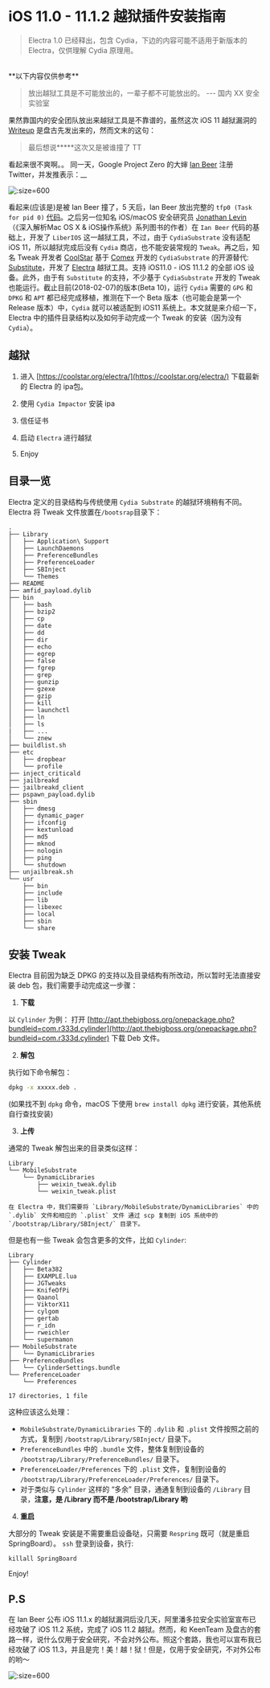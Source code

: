 # iOS 11.0 - 11.1.2 越狱插件安装指南

> Electra 1.0 已经释出，包含 Cydia，下边的内容可能不适用于新版本的 Electra，仅供理解 Cydia 原理用。

<!--more-->

<br/>
**以下内容仅供参考**

> 放出越狱工具是不可能放出的，一辈子都不可能放出的。
> --- 国内 XX 安全实验室

果然靠国内的安全团队放出来越狱工具是不靠谱的，虽然这次 iOS 11 越狱漏洞的 [Writeup](http://blog.pangu.io/iosurfacerootuserclient-port-uaf/) 是盘古先发出来的，然而文末的这句：
>最后想说*****这次又是被谁撞了 TT

看起来很不爽啊。。
同一天，Google Project Zero 的大婶 [Ian Beer](https://twitter.com/i41nbeer) 注册 Twitter，并发推表示：__

![](https://i.loli.net/2018/02/07/5a7b1fa2ad33e.jpg ':size=600')

看起来(应该是)是被 Ian Beer 撞了，5 天后，Ian Beer 放出完整的 `tfp0 (Task for pid 0)` [代码](https://bugs.chromium.org/p/project-zero/issues/detail?id=1417#c3)。之后另一位知名 iOS/macOS 安全研究员 [Jonathan Levin](https://twitter.com/Morpheus______) （《深入解析Mac OS X & iOS操作系统》系列图书的作者）在 `Ian Beer` 代码的基础上，开发了 `LiberIOS` 这一越狱工具，不过，由于 `CydiaSubstrate` 没有适配 iOS 11，所以越狱完成后没有 `Cydia` 商店，也不能安装常规的 `Tweak`。再之后，知名 Tweak 开发者 [CoolStar](https://twitter.com/coolstarorg) 基于 [Comex]() 开发的 `CydiaSubstrate` 的开源替代: [Substitute](https://github.com/comex/substitute)，开发了 [Electra](https://github.com/coolstar/electra.git) 越狱工具。支持 iOS11.0 - iOS 11.1.2 的全部 iOS 设备。此外，由于有 `Substitute` 的支持，不少基于 `CydiaSubstrate` 开发的 Tweak 也能运行。截止目前(2018-02-07)的版本(Beta 10)，运行 `Cydia` 需要的 `GPG` 和 `DPKG` 和 `APT` 都已经完成移植，推测在下一个 Beta 版本（也可能会是第一个 Release 版本）中，`Cydia` 就可以被适配到 iOS11 系统上。本文就是来介绍一下，Electra 中的插件目录结构以及如何手动完成一个 Tweak 的安装（因为没有 `Cydia`）。

## 越狱

1. 进入 [https://coolstar.org/electra/](https://coolstar.org/electra/) 下载最新的 Electra 的 ipa包。

2. 使用 `Cydia Impactor` 安装 ipa
3. 信任证书
4. 启动 `Electra` 进行越狱
5. Enjoy

## 目录一览

Electra 定义的目录结构与传统使用 `Cydia Substrate` 的越狱环境稍有不同。
Electra 将 Tweak 文件放置在`/bootsrap`目录下：

```
.
├── Library
│   ├── Application\ Support
│   ├── LaunchDaemons
│   ├── PreferenceBundles
│   ├── PreferenceLoader
│   ├── SBInject
│   └── Themes
├── README
├── amfid_payload.dylib
├── bin
│   ├── bash
│   ├── bzip2
│   ├── cp
│   ├── date
│   ├── dd
│   ├── dir
│   ├── echo
│   ├── egrep
│   ├── false
│   ├── fgrep
│   ├── grep
│   ├── gunzip
│   ├── gzexe
│   ├── gzip
│   ├── kill
│   ├── launchctl
│   ├── ln
│   ├── ls
|   ├── ...
│   └── znew
├── buildlist.sh
├── etc
│   ├── dropbear
│   └── profile
├── inject_criticald
├── jailbreakd
├── jailbreakd_client
├── pspawn_payload.dylib
├── sbin
│   ├── dmesg
│   ├── dynamic_pager
│   ├── ifconfig
│   ├── kextunload
│   ├── md5
│   ├── mknod
│   ├── nologin
│   ├── ping
│   └── shutdown
├── unjailbreak.sh
└── usr
    ├── bin
    ├── include
    ├── lib
    ├── libexec
    ├── local
    ├── sbin
    └── share
```

## 安装 Tweak

Electra 目前因为缺乏 DPKG 的支持以及目录结构有所改动，所以暂时无法直接安装 deb 包，我们需要手动完成这一步骤：

1. **下载**

以 `Cylinder` 为例：
打开 [http://apt.thebigboss.org/onepackage.php?bundleid=com.r333d.cylinder](http://apt.thebigboss.org/onepackage.php?bundleid=com.r333d.cylinder) 下载 Deb 文件。

2. **解包**

执行如下命令解包：

```bash
dpkg -x xxxxx.deb .
```

(如果找不到 `dpkg` 命令，macOS 下使用 `brew install dpkg` 进行安装，其他系统自行查找安装)

3. **上传**

通常的 Tweak 解包出来的目录类似这样：

```
Library
└── MobileSubstrate
    └── DynamicLibraries
        ├── weixin_tweak.dylib
        └── weixin_tweak.plist
```

    在 Electra 中，我们需要将 `Library/MobileSubstrate/DynamicLibraries` 中的 `.dylib` 文件和相应的 `.plist` 文件 通过 scp 复制到 iOS 系统中的 `/bootstrap/Library/SBInject/` 目录下。

但是也有一些 Tweak 会包含更多的文件，比如 `Cylinder`:

```
Library
├── Cylinder
│   ├── Beta382
│   ├── EXAMPLE.lua
│   ├── JGTweaks
│   ├── KnifeOfPi
│   ├── Qaanol
│   ├── ViktorX11
│   ├── cylgom
│   ├── gertab
│   ├── r_idn
│   ├── rweichler
│   └── supermamon
├── MobileSubstrate
│   └── DynamicLibraries
├── PreferenceBundles
│   └── CylinderSettings.bundle
└── PreferenceLoader
    └── Preferences

17 directories, 1 file
```

这种应该这么处理：

* `MobileSubstrate/DynamicLibraries` 下的 `.dylib` 和 `.plist` 文件按照之前的方式，复制到 `/bootstrap/Library/SBInject/` 目录下。
* `PreferenceBundles` 中的 `.bundle` 文件，整体复制到设备的 `/bootstrap/Library/PreferenceBundles/` 目录下。
* `PreferenceLoader/Preferences` 下的 `.plist` 文件，复制到设备的 `/bootstrap/Library/PreferenceLoader/Preferences/` 目录下。
* 对于类似与 `Cylinder` 这样的 “多余” 目录，通通复制到设备的 `/Library` 目录，**注意，是 /Library 而不是 /bootstrap/Library 哟**

4. **重启**

大部分的 Tweak 安装是不需要重启设备哒，只需要 `Respring` 既可（就是重启 SpringBoard）。
`ssh` 登录到设备，执行:

```shell
killall SpringBoard
```

Enjoy!

## P.S

在 Ian Beer 公布 iOS 11.1.x 的越狱漏洞后没几天，阿里潘多拉安全实验室宣布已经攻破了 iOS 11.2 系统，完成了 iOS 11.2 越狱。然而，和 KeenTeam 及盘古的套路一样，说什么仅用于安全研究，不会对外公布。照这个套路，我也可以宣布我已经攻破了 iOS 11.3，并且是完！美！越！狱！但是，仅用于安全研究，不对外公布的哟～

![](https://i.loli.net/2018/02/07/5a7b1fa375aec.jpg ':size=600')
